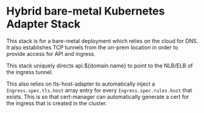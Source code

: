 # Hybrid bare-metal Kubernetes Adapter Stack


This stack is for a bare-metal deployment which relies on the cloud for DNS. It also establishes TCP tunnels from the on-prem location in order to provide access for API and ingress.

This stack uniquely directs api.${domain.name} to point to the NLB/ELB of the ingress tunnel.

This also relies on tls-host-adapter to automatically inject a `Ingress.spec.tls.host` array entry for every `Ingress.spec.rules.host` that exists.  This is so that cert-manager can automatically generate a cert for the ingress that is created in the cluster.
